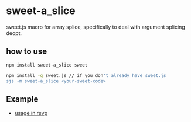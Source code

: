sweet-a_slice
=============

sweet.js macro for array splice, specifically to deal with argument splicing deopt.

how to use
----------

```sh
npm install sweet-a_slice sweet

npm install -g sweet.js // if you don't already have sweet.js
sjs -m sweet-a_slice <your-sweet-code>
```

Example
-------

* [usage in rsvp](https://github.com/tildeio/rsvp.js/commit/cddf7232546a9cf858524b75cde6f9edf72620a7)
